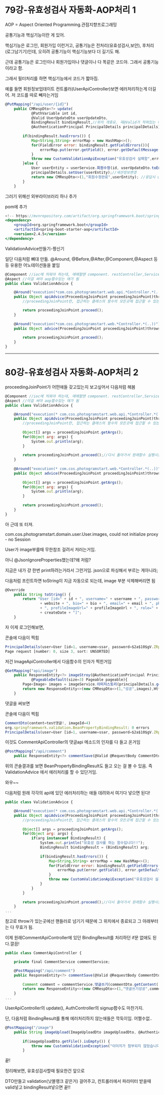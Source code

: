 # 79강-유효성검사 자동화-AOP처리 1

AOP = Aspect Oriented Programming.관점지향프로그래밍

공통기능과 핵심기능이란 게 있어. 

핵심기능은 로그인, 회원가입 이런거고, 공통기능은 전처리(유효성검사,보안), 후처리(로그남기기)인데, 오히려 공통기능이 핵심기능보다 더 길기도 해.

근데 공통기능은 로그인이나 회원가입이나 댓글이나 다 똑같은 코드야. 그래서 공통기능이라고 함.

그래서 필터처리를 하면 핵심기능에서 코드가 짧아짐.

예를 들면 회원정보업데이트 컨트롤러(UserApiController)보면 에러처리하는게 더길어. 저 코드를 따로 빼자는거임

```jsx
@PutMapping("/api/user/{id}")
	public CMRespDto<?> update(
			@PathVariable int id, 
			@Valid UserUpdateDto userUpdateDto, 
			BindingResult bindingResult,//위치 개중요. 꼭@Valid가 적혀있는 애 다음 파라미터로 적어야됨
			@AuthenticationPrincipal PrincipalDetails principalDetails){
		
		if(bindingResult.hasErrors()) {
			Map<String,String> errorMap = new HashMap<>();
			for(FieldError error: bindingResult.getFieldErrors()){
				errorMap.put(error.getField(), error.getDefaultMessage());
			}
			throw new CustomValidationApiException("유효성검사 실패함",errorMap);
		}else {
			User userEntity = userService.회원수정(id, userUpdateDto.toEntity());
			principalDetails.setUser(userEntity);//세션정보변경
			return new CMRespDto<>(1,"회원수정완료",userEntity); //응답시 userEntity의 모든 getter함수가 호출되고 JSON으로 파싱해서 응답함
		}
	}
```

그러기 위해선 외부라이브러리 하나 추가

pom에 추가

```jsx
<!-- https://mvnrepository.com/artifact/org.springframework.boot/spring-boot-starter-aop -->
<dependency>
    <groupId>org.springframework.boot</groupId>
    <artifactId>spring-boot-starter-aop</artifactId>
    <version>2.4.5</version>
</dependency>
```

ValidationAdvice만들기-짱신기

일단 다음처럼 뼈대 만듦. @Around, @Before,@After,@Component,@Aspect 등등 유용한 어노테이션들을 붙임

```jsx
@Component //ioc에 띄워야 하는데, 애매할땐 component. restController,Service이런애들이다 component를 상속해서 만든애들임
@Aspect //이걸 써야 aop할수있는 애가 됨
public class ValidationAdvice {

	@Around("execution(*com.cos.photogramstart.web.api.*Controller.*(..))") //어떤 특정함수시작 전에 시작해서 끝날때까지 관여하기...@Before는 시작전에 발동, @After는 끝난담에 발동
	public Object apiAdvice(ProceedingJoinPoint proceedingJoinPoint)throws Throwable {
		//proceedingJoinPoint란, 접근하는 클래스의 함수의 모든곳에 접근할 수 있는 변수임.

		return proceedingJoinPoint.proceed();
	}
	
	@Around("execution(*com.cos.photogramstart.web.*Controller.*(..))")
	public Object advice(ProceedingJoinPoint proceedingJoinPoint)throws Throwable {
		
		return proceedingJoinPoint.proceed();
	}
}
```

---

# 80강-유효성검사 자동화-AOP처리 2

proceedingJoinPoint가 어떤애들 갖고있는지 보고싶어서 다음처럼 해봄

```jsx
@Component //ioc에 띄워야 하는데, 애매할땐 component. restController,Service이런애들이다 component를 상속해서 만든애들임
@Aspect //이걸 써야 aop할수있는 애가 됨
public class ValidationAdvice {

	@Around("execution(* com.cos.photogramstart.web.api.*Controller.*(..))") //어떤 특정함수시작 전에 시작해서 끝날때까지 관여하기...@Before는 시작전에 발동, @After는 끝난담에 발동
	public Object apiAdvice(ProceedingJoinPoint proceedingJoinPoint)throws Throwable {
		//proceedingJoinPoint란, 접근하는 클래스의 함수의 모든곳에 접근할 수 있는 변수임.
		
		Object[] args = proceedingJoinPoint.getArgs();
		for(Object arg: args) {
			System.out.println(arg);
		}
		
		return proceedingJoinPoint.proceed();//다시 돌아가서 원래함수 실행시킴
	}
	
	@Around("execution(* com.cos.photogramstart.web.*Controller.*(..))")
	public Object advice(ProceedingJoinPoint proceedingJoinPoint)throws Throwable {
		
		Object[] args = proceedingJoinPoint.getArgs();
		for(Object arg: args) {
			System.out.println(arg);
		}
		
		return proceedingJoinPoint.proceed();
	}
}
```

아 근데 또 터져.

com.cos.photogramstart.domain.user.User.images, could not initialize proxy - no Session

User가 image부를때 무한참조 걸려서 저러는거임.

아니 @JsonIgnoreProperties했는데?왜 저럼? 

지금은 내가 걍 한번 print하려는거라서 그런거임. json으로 파싱해서 부르는 게아니라;

다음처럼 프린트하면 toString이 지금 자동으로 되는데,  image 부분 삭제해버리면 됨

```jsx
@Override
	public String toString() {
		return "User [id=" + id + ", username=" + username + ", password=" + password + ", name=" + name + ", website="
				+ website + ", bio=" + bio + ", email=" + email + ", phone=" + phone + ", gender=" + gender
				+ ", profileImageUrl=" + profileImageUrl + ", role=" + role + ", createDate="
				+ createDate + "]";
	}
```

자 이제 로그인해보면,

콘솔에 다음이 찍힘

```jsx
PrincipalDetails(user=User [id=1, username=ssar, password=$2a$10$gV.ZRp9frmndbzeUVikTIOGdnSbFubhmUsQoaNRNBAQrF7J3ZC/Dm, name=쌀, website=null, bio=null, email=ssar@nate.com, phone=null, gender=null, profileImageUrl=879227e0-cac6-4a6b-a647-ae9d76e16d32_cat2.jfif, role=ROLE_USER, createDate=2021-07-27T00:02:20.753363])
Page request [number: 0, size 3, sort: UNSORTED]
```

저건 ImageApiController에서 다음함수의 인자가 찍힌거임

```jsx
@GetMapping("api/image")
	public ResponseEntity<?> imageStroy(@AuthenticationPrincipal PrincipalDetails principalDetails,
			@PageableDefault(size=3) Pageable pageable){
		Page<Image> images = imageService.이미지스토리(principalDetails.getUser().getId(), pageable);
		return new ResponseEntity<>(new CMRespDto<>(1,"성공",images),HttpStatus.OK);
	}
```

댓글을 써보면

콘솔에 다음이 찍힘

```jsx
CommentDto(content=test댓글!, imageId=4)
org.springframework.validation.BeanPropertyBindingResult: 0 errors
PrincipalDetails(user=User [id=1, username=ssar, password=$2a$10$gV.ZRp9frmndbzeUVikTIOGdnSbFubhmUsQoaNRNBAQrF7J3ZC/Dm, name=쌀, website=null, bio=null, email=ssar@nate.com, phone=null, gender=null, profileImageUrl=879227e0-cac6-4a6b-a647-ae9d76e16d32_cat2.jfif, role=ROLE_USER, createDate=2021-07-27T00:02:20.753363])
```

이것도 CommentApiController의 댓글api 메소드의 인자를 다 들고 온거임

```jsx
@PostMapping("/api/comment")
	public ResponseEntity<?> commentSave(@Valid @RequestBody CommentDto commentDto,BindingResult bindingResult,@AuthenticationPrincipal PrincipalDetails principalDetails) {
```

위의 콘솔결과를 보면 BeanPropertyBindingResult도 들고 오는 걸 볼 수 있음. 즉 ValidationAdvice 에서 에러처리를 할 수 있단거임.

와우~~

다음처럼 원래 각각의 api에 있던 에러처리하는 애들 데려와서 여기다 넣으면 된다!

```jsx
public class ValidationAdvice {

	@Around("execution(* com.cos.photogramstart.web.api.*Controller.*(..))") //어떤 특정함수시작 전에 시작해서 끝날때까지 관여하기...@Before는 시작전에 발동, @After는 끝난담에 발동
	public Object apiAdvice(ProceedingJoinPoint proceedingJoinPoint)throws Throwable {
		//proceedingJoinPoint란, 접근하는 클래스의 함수의 모든곳에 접근할 수 있는 변수임.
		
		Object[] args = proceedingJoinPoint.getArgs();
		for(Object arg: args) {
			if(arg instanceof BindingResult) {
				System.out.println("유효성 검사를 하는 함수입니다!!");
				BindingResult bindingResult = (BindingResult) arg;
				
				if(bindingResult.hasErrors()) {
					Map<String,String> errorMap = new HashMap<>();
					for(FieldError error: bindingResult.getFieldErrors()){
						errorMap.put(error.getField(), error.getDefaultMessage());
					}
					throw new CustomValidationApiException("유효성검사 실패함",errorMap);
				}
			}
		}
		
		return proceedingJoinPoint.proceed();//다시 돌아가서 원래함수 실행시킴
	}
...
```

참고로 throw가 있는곳에선 핸들러로 넘기기 때문에 그 위치에서 종료되고 그 아래부터는 다 무효가 됨.

이제 원래CommentApiController에 있던 BindingResult를 처리하던 if문 없애도 된다.깔끔!

```jsx
public class CommentApiController {

	private final CommentService commentService;

	@PostMapping("/api/comment")
	public ResponseEntity<?> commentSave(@Valid @RequestBody CommentDto commentDto,BindingResult bindingResult,@AuthenticationPrincipal PrincipalDetails principalDetails) {
		
		Comment comment = commentService.댓글쓰기(commentDto.getContent(), commentDto.getImageId(), principalDetails.getUser().getId());//content,imageId,userId 날림
		return new ResponseEntity<>(new CMRespDto<>(1,"댓글쓰기성공",comment),HttpStatus.CREATED);
	}
...
```

UserApiController의 update(), AuthController의 signup함수도 마찬가지.

단, 다음처럼 BindingResult를 통해 에러처리하지 않는애들은 깍둑이임. 어쩔수없..

```jsx
@PostMapping("/image")
	public String imageUpload(ImageUploadDto imageUploadDto, @AuthenticationPrincipal PrincipalDetails principalDetails){
		
		if(imageUploadDto.getFile().isEmpty()) {
			throw new CustomValidationException("이미지가 첨부되지 않았습니다", null);
		}
```

끝!

정리해보면, 유효성검사할때 필요한건 앞으로 

DTO만들고 validation(낫블랭크 같은거) 걸어주고, 컨트롤러에서 파라미터 받을때 valid넣고 bindingResult넣으면 끝!!
